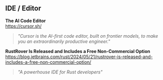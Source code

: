 ## IDE / Editor

**The AI Code Editor**  
https://cursor.sh/

> _"Cursor is the AI-first code editor, built on frontier models, to make you an
> extraordinarily productive engineer."_

**RustRover Is Released and Includes a Free Non-Commercial Option**  
https://blog.jetbrains.com/rust/2024/05/21/rustrover-is-released-and-includes-a-free-non-commercial-option/

> _"A powerhouse IDE for Rust developers"_
